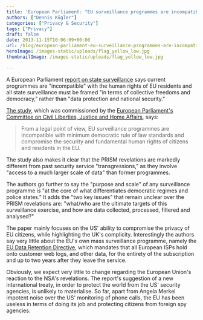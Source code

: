 ```yaml
---
title: 'European Parliament: "EU surveillance programmes are incompatible with fundamental human rights of citizens and residents in the EU"'
authors: ["Dennis Kügler"]
categories: ["Privacy & Security"]
tags: ["Privacy"]
draft: false
date: 2013-11-15T10:06:09+00:00
url: /blog/european-parliament-eu-surveillance-programmes-are-incompatible-with-fundamental-human-rights-of-citizens-and-residents-in-the-eu/
heroImage: /images-static/uploads/flag_yellow_low.jpg
thumbnailImage: /images-static/uploads/flag_yellow_low.jpg

---
```

A European Parliament [report on state surveillance][1] says current programmes are "incompatible" with the human rights of EU residents and all state surveillance must be framed "in terms of collective freedoms and democracy," rather than "data protection and national security."

[The study][1], which was commissioned by the [European Parliament's Committee on Civil Liberties, Justice and Home Affairs][2], says:

> From a legal point of view, EU surveillance programmes are incompatible with minimum democratic rule of law standards and compromise the security and fundamental human rights of citizens and residents in the EU.

The study also makes it clear that the PRISM revelations are markedly different from past security service "transgressions," as they involve "access to a much larger scale of data" than former programmes.

The authors go further to say the "purpose and scale" of any surveillance programme is "at the core of what differentiates democratic regimes and police states." It adds the "two key issues" that remain unclear over the PRISM revelations are: "what/who are the ultimate targets of this surveillance exercise, and how are data collected, processed, filtered and analysed?"

The paper mainly focuses on the US' ability to compromise the privacy of EU citizens, while highlighting the UK's complicity. Interestingly the authors say very little about the EU's own mass surveillance programme, namely the [EU Data Retention Directive][3], which mandates that all European ISPs hold onto customer web logs, and other data, for the entirety of the subscription and up to two years after they leave the service.

Obviously, we expect very little to change regarding the European Union's reaction to the NSA's revelations. The report's suggestion of a new international treaty, in order to protect the world from the US' security agencies, is unlikely to materialise. So far, apart from Angela Merkel impotent noise over the US' monitoring of phone calls, the EU has been useless in terms of doing its job and protecting citizens from foreign spy agencies.

 [1]: http://cryptome.org/2013/11/eu-mass-spying.pdf
 [2]: http://www.europarl.europa.eu/committees/en/libe/home.html
 [3]: http://en.wikipedia.org/wiki/Data_Retention_Directive